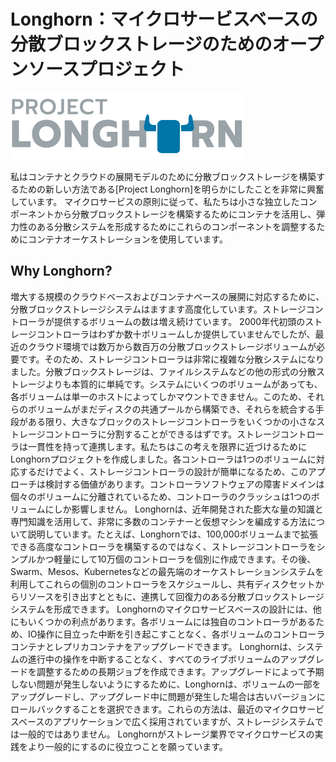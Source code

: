 # Longhorn：マイクロサービスベースの分散ブロックストレージのためのオープンソースプロジェクト

![画像](../pictures/010001whylonghorn.png)

私はコンテナとクラウドの展開モデルのために分散ブロックストレージを構築するための新しい方法である[Project Longhorn]を明らかにしたことを非常に興奮しています。 マイクロサービスの原則に従って、私たちは小さな独立したコンポーネントから分散ブロックストレージを構築するためにコンテナを活用し、弾力性のある分散システムを形成するためにこれらのコンポーネントを調整するためにコンテナオーケストレーションを使用しています。

## Why Longhorn?

増大する規模のクラウドベースおよびコンテナベースの展開に対応するために、分散ブロックストレージシステムはますます高度化しています。ストレージコントローラが提供するボリュームの数は増え続けています。 2000年代初頭のストレージコントローラはわずか数十ボリュームしか提供していませんでしたが、最近のクラウド環境では数万から数百万の分散ブロックストレージボリュームが必要です。そのため、ストレージコントローラは非常に複雑な分散システムになりました。分散ブロックストレージは、ファイルシステムなどの他の形式の分散ストレージよりも本質的に単純です。システムにいくつのボリュームがあっても、各ボリュームは単一のホストによってしかマウントできません。このため、それらのボリュームがまだディスクの共通プールから構築でき、それらを統合する手段がある限り、大きなブロックのストレージコントローラをいくつかの小さなストレージコントローラに分割することができるはずです。ストレージコントローラは一貫性を持って連携します。私たちはこの考えを限界に近づけるためにLonghornプロジェクトを作成しました。各コントローラは1つのボリュームに対応するだけでよく、ストレージコントローラの設計が簡単になるため、このアプローチは検討する価値があります。コントローラソフトウェアの障害ドメインは個々のボリュームに分離されているため、コントローラのクラッシュは1つのボリュームにしか影響しません。 Longhornは、近年開発された膨大な量の知識と専門知識を活用して、非常に多数のコンテナーと仮想マシンを編成する方法について説明しています。たとえば、Longhornでは、100,000ボリュームまで拡張できる高度なコントローラを構築するのではなく、ストレージコントローラをシンプルかつ軽量にして10万個のコントローラを個別に作成できます。その後、Swarm、Mesos、Kubernetesなどの最先端のオーケストレーションシステムを利用してこれらの個別のコントローラをスケジュールし、共有ディスクセットからリソースを引き出すとともに、連携して回復力のある分散ブロックストレージシステムを形成できます。 Longhornのマイクロサービスベースの設計には、他にもいくつかの利点があります。各ボリュームには独自のコントローラがあるため、IO操作に目立った中断を引き起こすことなく、各ボリュームのコントローラコンテナとレプリカコンテナをアップグレードできます。 Longhornは、システムの進行中の操作を中断することなく、すべてのライブボリュームのアップグレードを調整するための長期ジョブを作成できます。アップグレードによって予期しない問題が発生しないようにするために、Longhornは、ボリュームの一部をアップグレードし、アップグレード中に問題が発生した場合は古いバージョンにロールバックすることを選択できます。これらの方法は、最近のマイクロサービスベースのアプリケーションで広く採用されていますが、ストレージシステムでは一般的ではありません。 Longhornがストレージ業界でマイクロサービスの実践をより一般的にするのに役立つことを願っています。

